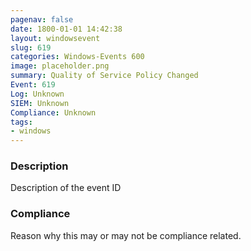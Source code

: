 ```yaml
---
pagenav: false
date: 1800-01-01 14:42:38
layout: windowsevent
slug: 619
categories: Windows-Events 600
image: placeholder.png
summary: Quality of Service Policy Changed
Event: 619
Log: Unknown
SIEM: Unknown
Compliance: Unknown
tags:
- windows
---
```


### Description

Description of the event ID

### Compliance

Reason why this may or may not be compliance related.
